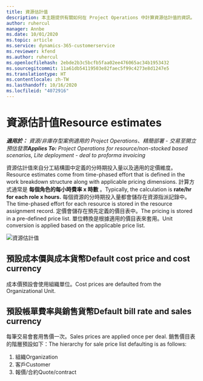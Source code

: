```yaml
---
title: 資源估計值
description: 本主題提供有關如何在 Project Operations 中計算資源估計值的資訊。
author: ruhercul
manager: Annbe
ms.date: 10/01/2020
ms.topic: article
ms.service: dynamics-365-customerservice
ms.reviewer: kfend
ms.author: ruhercul
ms.openlocfilehash: 2ebde2b3c5bcfb5faa02ee476065ac34b1953432
ms.sourcegitcommit: 11a61db54119503e82faec5f99c4273e8d1247e5
ms.translationtype: HT
ms.contentlocale: zh-TW
ms.lasthandoff: 10/16/2020
ms.locfileid: "4072916"
---
```

# <a name="resource-estimates"></a><span data-ttu-id="162fa-103">資源估計值</span><span class="sxs-lookup"><span data-stu-id="162fa-103">Resource estimates</span></span>

<span data-ttu-id="162fa-104">_**適用於：** 資源/非庫存型案例適用的 Project Operations、精簡部署 - 交易至開立預估發票_</span><span class="sxs-lookup"><span data-stu-id="162fa-104">_**Applies To:** Project Operations for resource/non-stocked based scenarios, Lite deployment - deal to proforma invoicing_</span></span>

<span data-ttu-id="162fa-105">資源估計值來自分工結構圖中定義的分時期投入量以及適用的定價維度。</span><span class="sxs-lookup"><span data-stu-id="162fa-105">Resource estimates come from time-phased effort that is defined in the work breakdown structure along with applicable pricing dimensions.</span></span> <span data-ttu-id="162fa-106">計算方式通常是 **每個角色的每小時費率 x 時數** 。</span><span class="sxs-lookup"><span data-stu-id="162fa-106">Typically, the calculation is **rate/hr for each role x hours.**</span></span> <span data-ttu-id="162fa-107">每個資源的分時期投入量都會儲存在資源指派記錄中。</span><span class="sxs-lookup"><span data-stu-id="162fa-107">The time-phased effort for each resource is stored in the resource assignment record.</span></span> <span data-ttu-id="162fa-108">定價會儲存在預先定義的價目表中。</span><span class="sxs-lookup"><span data-stu-id="162fa-108">The pricing is stored in a pre-defined price list.</span></span> <span data-ttu-id="162fa-109">單位轉換是根據適用的價目表來套用。</span><span class="sxs-lookup"><span data-stu-id="162fa-109">Unit conversion is applied based on the applicable price list.</span></span>

![資源估計值](./media/navigation12.png)

## <a name="default-cost-price-and-cost-currency"></a><span data-ttu-id="162fa-111">預設成本價與成本貨幣</span><span class="sxs-lookup"><span data-stu-id="162fa-111">Default cost price and cost currency</span></span>

<span data-ttu-id="162fa-112">成本價預設會使用組織單位。</span><span class="sxs-lookup"><span data-stu-id="162fa-112">Cost prices are defaulted from the Organizational Unit.</span></span>

## <a name="default-bill-rate-and-sales-currency"></a><span data-ttu-id="162fa-113">預設帳單費率與銷售貨幣</span><span class="sxs-lookup"><span data-stu-id="162fa-113">Default bill rate and sales currency</span></span>

<span data-ttu-id="162fa-114">每筆交易會套用售價一次。</span><span class="sxs-lookup"><span data-stu-id="162fa-114">Sales prices are applied once per deal.</span></span> <span data-ttu-id="162fa-115">銷售價目表的階層預設如下：</span><span class="sxs-lookup"><span data-stu-id="162fa-115">The hierarchy for sale price list defaulting is as follows:</span></span>

1. <span data-ttu-id="162fa-116">組織</span><span class="sxs-lookup"><span data-stu-id="162fa-116">Organization</span></span>
2. <span data-ttu-id="162fa-117">客戶</span><span class="sxs-lookup"><span data-stu-id="162fa-117">Customer</span></span>
3. <span data-ttu-id="162fa-118">報價/合約</span><span class="sxs-lookup"><span data-stu-id="162fa-118">Quote/contract</span></span>
